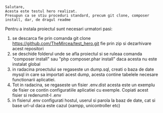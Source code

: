     Salutare,
    Acesta este testul hero realizat.
    Presupun ca se stiu proceduri standard, precum git clone, composer install, dar, de dragul readme


Pentru a instala proiectul sunt necesari urmatori pasi:
1. se descarca fie prin comanda git clone https://github.com/TheMircea/test_hero.git fie prin zip si dezarhivare acest repositori
2. se deschide folderul unde se afla proiectul si se ruleaa comanda "composer install" sau "php composer.phar install" daca acesta nu este instalat global
3. in radacina proectului se regaseste un dump.sql, creati o baza de date mysql in care sa importati acest dump, acesta contine tabelele necesare functionarii aplicatiei.
4. Tot in radacina, se regaseste un fisier .env.dist acesta este un exemplu de fisier ce contin configuratiile aplicatiei cu exemple. Copiati acest fisier si redenumit-l .env
5. in fisierul .env configurati hostul, userul si parola la baaz de date, cat si base url-ul daca este cazul (xampp, unicontroller etc)